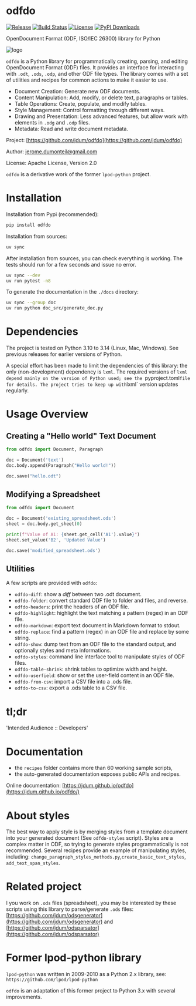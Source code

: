 # odfdo

[![Release](https://img.shields.io/github/v/release/jdum/odfdo)](https://img.shields.io/github/v/release/jdum/odfdo)
[![Build Status](https://img.shields.io/github/actions/workflow/status/jdum/odfdo/main.yml?branch=devel)](https://img.shields.io/github/actions/workflow/status/jdum/odfdo/main.yml?branch%3Adevel)
[![License](https://img.shields.io/github/license/jdum/odfdo)](https://img.shields.io/github/license/jdum/odfdo)
[![PyPI Downloads](https://static.pepy.tech/badge/odfdo/month)](https://pepy.tech/projects/odfdo)

OpenDocument Format (ODF, ISO/IEC 26300) library for Python

![logo](https://raw.githubusercontent.com/jdum/odfdo/master/odfdo.png)

`odfdo` is a Python library for programmatically creating, parsing, and editing OpenDocument Format (ODF) files.  It provides an interface for interacting with `.odt`, `.ods`, `.odp`, and other ODF file types. The library comes with a set of utilities and recipes for common actions to make it easier to use.

-   Document Creation: Generate new ODF documents.
-   Content Manipulation: Add, modify, or delete text, paragraphs or tables.
-   Table Operations: Create, populate, and modify tables.
-   Style Management: Control formatting through different ways.
-   Drawing and Presentation: Less advanced features, but allow work with elements in `.odg` and `.odp` files.
-   Metadata: Read and write document metadata.



Project:
[https://github.com/jdum/odfdo](https://github.com/jdum/odfdo)

Author:
jerome.dumonteil@gmail.com

License:
Apache License, Version 2.0

`odfdo` is a derivative work of the former `lpod-python` project.

# Installation

Installation from Pypi (recommended):

```bash
pip install odfdo
```

Installation from sources:

```bash
uv sync
```

After installation from sources, you can check everything is working. The tests should run for a few seconds and issue no error.

```bash
uv sync --dev
uv run pytest -n8
```

To generate the documentation in the `./docs` directory:

```bash
uv sync --group doc
uv run python doc_src/generate_doc.py
```

# Dependencies

The project is tested on Python 3.10 to 3.14 (Linux, Mac, Windows). See previous releases for earlier versions of Python.

A special effort has been made to limit the dependencies of this library: the only (non-development) dependency is `lxml`. The required versions of `lxml depend mainly on the version of Python used; see the `pyproject.toml` file for details. The project tries to keep up with `lxml` version updates regularly.

# Usage Overview

## Creating a "Hello world" Text Document

```python
from odfdo import Document, Paragraph

doc = Document('text')
doc.body.append(Paragraph("Hello world!"))

doc.save("hello.odt")
```

## Modifying a Spreadsheet

```python
from odfdo import Document

doc = Document('existing_spreadsheet.ods')
sheet = doc.body.get_sheet(0)

print(f"Value of A1: {sheet.get_cell('A1').value}")
sheet.set_value('B2', 'Updated Value')

doc.save('modified_spreadsheet.ods')
```

## Utilities

A few scripts are provided with `odfdo`:

-   `odfdo-diff`: show a _diff_ between two .odt document.
-   `odfdo-folder`: convert standard ODF file to folder and files, and reverse.
-   `odfdo-headers`: print the headers of an ODF file.
-   `odfdo-highlight`: highlight the text matching a pattern (regex) in an ODF file.
-   `odfdo-markdown`: export text document in Markdown format to stdout.
-   `odfdo-replace`: find a pattern (regex) in an ODF file and replace by some string.
-   `odfdo-show`: dump text from an ODF file to the standard output, and optionally styles and meta informations.
-   `odfdo-styles`: command line interface tool to manipulate styles of ODF files.
-   `odfdo-table-shrink`: shrink tables to optimize width and height.
-   `odfdo-userfield`: show or set the user-field content in an ODF file.
-   `odfdo-from-csv`: import a CSV file into a .ods file.
-   `odfdo-to-csv`: export a .ods table to a CSV file.

# tl;dr

'Intended Audience :: Developers'

# Documentation

-   the `recipes` folder contains more than 60 working sample scripts,
-   the auto-generated documentation exposes public APIs and recipes.

Online documentation: [https://jdum.github.io/odfdo](https://jdum.github.io/odfdo/)

# About styles

The best way to apply style is by merging styles from a template
document into your generated document (See `odfdo-styles` script).
Styles are a complex matter in ODF, so trying to generate styles programmatically is not recommended.
Several recipes provide an example of manipulating styles, including: `change_paragraph_styles_methods.py`,`create_basic_text_styles`, `add_text_span_styles`.


# Related project

I you work on `.ods` files (spreadsheet), you may be interested by these scripts using
this library to parse/generate `.ods` files:
[https://github.com/jdum/odsgenerator](https://github.com/jdum/odsgenerator) and [https://github.com/jdum/odsparsator](https://github.com/jdum/odsparsator)


# Former lpod-python library

`lpod-python` was written in 2009-2010 as a Python 2.x library,
see: `https://github.com/lpod/lpod-python`

`odfdo` is an adaptation of this former project to Python 3.x with several improvements.
